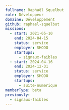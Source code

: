 ```yaml
---
fullname: Raphaël Squelbut
role: Développeur
domaine: Développement
github: raphael-squelbut
missions:
  - start: 2021-05-10
    end: 2024-04-15
    status: service
    employer: SHODO
    startups:
      - signaux-faibles
  - start: 2024-04-16
    end: 2024-12-31
    status: service
    employer: SHODO
    startups:
      - suite-numerique
memberType: beta
previously:
  - signaux-faibles
---
```

